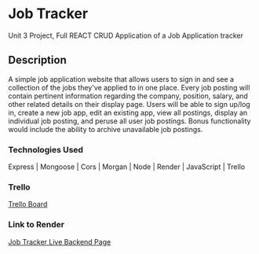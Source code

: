 # Job Tracker
Unit 3 Project, Full REACT CRUD Application of a Job Application tracker
## Description
A simple job application website that allows users to sign in and see a collection of the jobs they've applied to in one place. Every job posting will contain pertinent information regarding the company, position, salary, and other related details on their display page. Users will be able to sign up/log in, create a new job app, edit an existing app, view all postings, display an individual job posting, and peruse all user job postings. Bonus functionality would include the ability to archive unavailable job postings.
### Technologies Used
Express | Mongoose | Cors | Morgan | Node | Render | JavaScript | Trello
### Trello
[Trello Board](https://trello.com/b/h9laJ0ri/application-tracker)
### Link to Render
[Job Tracker Live Backend Page](https://my-job-tracker.onrender.com)